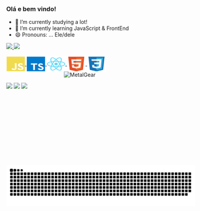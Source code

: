 ### Olá e bem vindo!

- 🔭 I’m currently studying a lot!
- 🌱 I’m currently learning JavaScript & FrontEnd
- 😄 Pronouns: ... Ele/dele
 <div>
  <a href="https://github.com/MarcusNaufel">
  <img height="180em" src="https://github-readme-stats.vercel.app/api?username=MarcusNaufel&show_icons=true&theme=radical&include_all_commits=true&count_private=true"/>
  <img height="180em" src="https://github-readme-stats.vercel.app/api/top-langs/?username=MarcusNaufel&layout=compact&langs_count=7&theme=tokyonight"/>
</div>
<div style="display: inline_block"><br>
  <img align="center" alt="Marcus-Js" height="40" width="50" src="https://raw.githubusercontent.com/devicons/devicon/master/icons/javascript/javascript-plain.svg">
  <img align="center" alt="Marcus-Ts" height="40" width="50" src="https://raw.githubusercontent.com/devicons/devicon/master/icons/typescript/typescript-plain.svg">
  <img align="center" alt="Marcus-React" height="40" width="50" src="https://raw.githubusercontent.com/devicons/devicon/master/icons/react/react-original.svg">
  <img align="center" alt="Marcus-HTML" height="40" width="50" src="https://raw.githubusercontent.com/devicons/devicon/master/icons/html5/html5-original.svg">
  <img align="center" alt="Marcus-CSS" height="40" width="50" src="https://raw.githubusercontent.com/devicons/devicon/master/icons/css3/css3-original.svg">
  <img align="right" alt="MetalGear" height="250" width="350" src="https://media.giphy.com/media/lfpwRGOHLZXsA/giphy.gif">
  
</div>
  
  ##
<div>
  
  <a href="https://www.instagram.com/marcus_naufel/" target="_blank"><img src="https://img.shields.io/badge/-Instagram-%23E4405F?style=for-the-badge&logo=instagram&logoColor=white" target="blank"></a>
  <a href="https://www.linkedin.com/in/marcus-naufel-617207199/" target="_blank"><img src="https://img.shields.io/badge/-LinkedIn-%230077B5?style=for-the-badge&logo=linkedin&logoColor=white" target="_blank"></a> 
  <a href = "https://twitter.com/mvnaufel"><img src="https://img.shields.io/badge/Twitter-1DA1F2?style=for-the-badge&logo=twitter&logoColor=white" target="blank"></a>
  
 ![Snake animation](https://github.com/MarcusNaufel/MarcusNaufel/blob/output/github-contribution-grid-snake.svg)
  
  </div>
